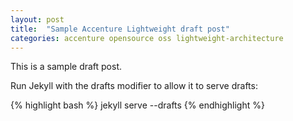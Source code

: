```yaml
---
layout: post
title:  "Sample Accenture Lightweight draft post"
categories: accenture opensource oss lightweight-architecture
---
```

This is a sample draft post.

Run Jekyll with the drafts modifier to allow it to serve drafts:

{% highlight bash %}
jekyll serve --drafts
{% endhighlight %}